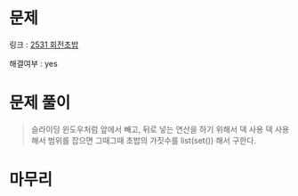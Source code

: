 # 문제
링크 : [2531 회전초밥](https://www.acmicpc.net/problem/2531)

해결여부 : yes

# 문제 풀이
> 슬라이딩 윈도우처럼 앞에서 빼고, 뒤로 넣는 연산을 하기 위해서 덱 사용
덱 사용해서 범위를 잡으면 그때그때 초밥의 가짓수를 list(set()) 해서 구한다.

# 마무리